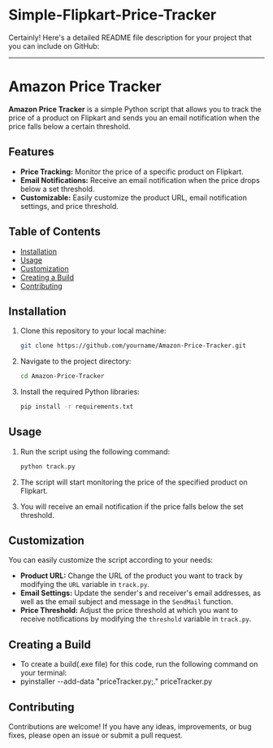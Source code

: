 # Simple-Flipkart-Price-Tracker
Certainly! Here's a detailed README file description for your project that you can include on GitHub:

---

# Amazon Price Tracker

**Amazon Price Tracker** is a simple Python script that allows you to track the price of a product on Flipkart and sends you an email notification when the price falls below a certain threshold.

## Features

- **Price Tracking:** Monitor the price of a specific product on Flipkart.
- **Email Notifications:** Receive an email notification when the price drops below a set threshold.
- **Customizable:** Easily customize the product URL, email notification settings, and price threshold.

## Table of Contents

- [Installation](#installation)
- [Usage](#usage)
- [Customization](#customization)
- [Creating a Build](#CreatingaBuild)
- [Contributing](#contributing)

## Installation

1. Clone this repository to your local machine:

   ```bash
   git clone https://github.com/yourname/Amazon-Price-Tracker.git
   ```

2. Navigate to the project directory:

   ```bash
   cd Amazon-Price-Tracker
   ```

3. Install the required Python libraries:

   ```bash
   pip install -r requirements.txt
   ```

## Usage

1. Run the script using the following command:

   ```bash
   python track.py
   ```

2. The script will start monitoring the price of the specified product on Flipkart.

3. You will receive an email notification if the price falls below the set threshold.

## Customization

You can easily customize the script according to your needs:

- **Product URL:** Change the URL of the product you want to track by modifying the `URL` variable in `track.py`.
- **Email Settings:** Update the sender's and receiver's email addresses, as well as the email subject and message in the `SendMail` function.
- **Price Threshold:** Adjust the price threshold at which you want to receive notifications by modifying the `threshold` variable in `track.py`.

## Creating a Build
- To create a build(.exe file) for this code, run the following command on your terminal:
- pyinstaller --add-data "priceTracker.py;." priceTracker.py

## Contributing

Contributions are welcome! If you have any ideas, improvements, or bug fixes, please open an issue or submit a pull request.
